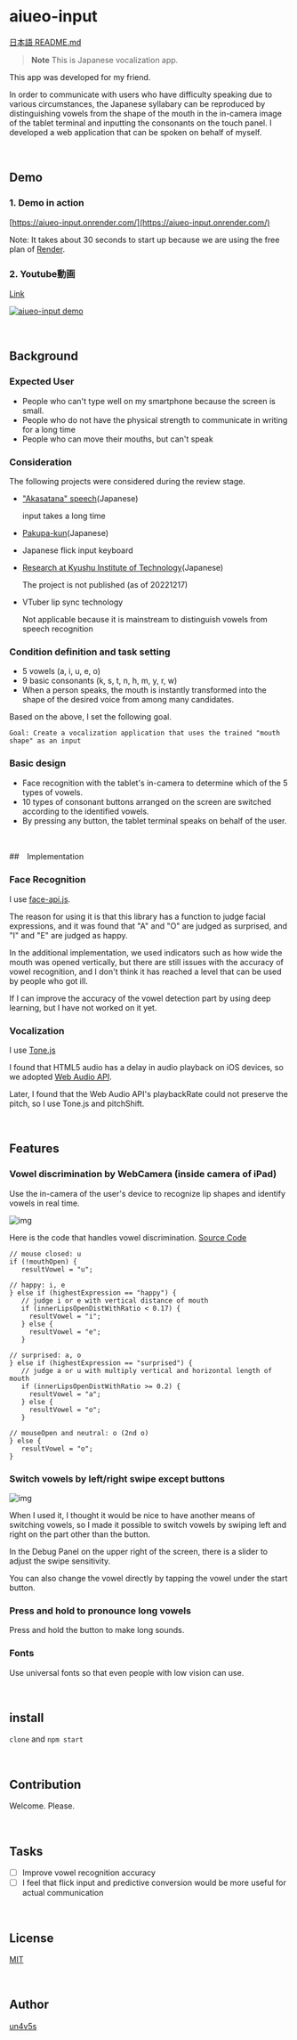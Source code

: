 aiueo-input
====

[日本語 README.md](README.md)

> **Note**
> This is Japanese vocalization app.

This app was developed for my friend.

In order to communicate with users who have difficulty speaking due to various circumstances, the Japanese syllabary can be reproduced by distinguishing vowels from the shape of the mouth in the in-camera image of the tablet terminal and inputting the consonants on the touch panel. I developed a web application that can be spoken on behalf of myself.

<br>

## Demo

### 1. Demo in action

[https://aiueo-input.onrender.com/](https://aiueo-input.onrender.com/)

Note: It takes about 30 seconds to start up because we are using the free plan of [Render](https://render.com/).

### 2. Youtube動画

[Link](https://www.youtube.com/watch?v=0j6MAr7HJhk)

[![aiueo-input demo](https://i.gyazo.com/77b2a14169f4490ac782ccae7d6ab60a.gif)](https://www.youtube.com/watch?v=0j6MAr7HJhk)

<br>

## Background

### Expected User

- People who can't type well on my smartphone because the screen is small.
- People who do not have the physical strength to communicate in writing for a long time
- People who can move their mouths, but can't speak

### Consideration

The following projects were considered during the review stage.

- ["Akasatana" speech](https://www.youtube.com/watch?v=jup-p5GHd1c)(Japanese)
  
  input takes a long time

- [Pakupa-kun](https://github.com/jphacks/TK_1916)(Japanese)
- Japanese flick input keyboard
- [Research at Kyushu Institute of Technology](https://www.asahi.com/articles/ASM1T00B5M1SUBQU01Y.html)(Japanese)

  The project is not published (as of 20221217)

- VTuber lip sync technology

  Not applicable because it is mainstream to distinguish vowels from speech recognition

### Condition definition and task setting

- 5 vowels (a, i, u, e, o)
- 9 basic consonants (k, s, t, n, h, m, y, r, w)
- When a person speaks, the mouth is instantly transformed into the shape of the desired voice from among many candidates.

Based on the above, I set the following goal.

```
Goal: Create a vocalization application that uses the trained "mouth shape" as an input
```

### Basic design

- Face recognition with the tablet's in-camera to determine which of the 5 types of vowels.
- 10 types of consonant buttons arranged on the screen are switched according to the identified vowels.
- By pressing any button, the tablet terminal speaks on behalf of the user.

<br>

##　Implementation

### Face Recognition

I use [face-api.js](https://github.com/justadudewhohacks/face-api.js).

The reason for using it is that this library has a function to judge facial expressions, and it was found that "A" and "O" are judged as surprised, and "I" and "E" are judged as happy.

In the additional implementation, we used indicators such as how wide the mouth was opened vertically, but there are still issues with the accuracy of vowel recognition, and I don't think it has reached a level that can be used by people who got ill.

If I can improve the accuracy of the vowel detection part by using deep learning, but I have not worked on it yet.

### Vocalization

I use [Tone.js](https://github.com/Tonejs/Tone.js)

I found that HTML5 audio has a delay in audio playback on iOS devices, so we adopted [Web Audio API](https://developer.mozilla.org/en-US/docs/Web/API/Web_Audio_API).

Later, I found that the Web Audio API's playbackRate could not preserve the pitch, so I use Tone.js and pitchShift.

<br>

## Features

### Vowel discrimination by WebCamera (inside camera of iPad)

Use the in-camera of the user's device to recognize lip shapes and identify vowels in real time.

![img](https://i.gyazo.com/77b2a14169f4490ac782ccae7d6ab60a.gif)

Here is the code that handles vowel discrimination. [Source Code](https://github.com/un4v5s/aiueo-input/blob/main/public/js/script.js#L146)
```
// mouse closed: u
if (!mouthOpen) {
   resultVowel = "u";

// happy: i, e
} else if (highestExpression == "happy") {
   // judge i or e with vertical distance of mouth
   if (innerLipsOpenDistWithRatio < 0.17) {
     resultVowel = "i";
   } else {
     resultVowel = "e";
   }

// surprised: a, o
} else if (highestExpression == "surprised") {
   // judge a or u with multiply vertical and horizontal length of mouth
   if (innerLipsOpenDistWithRatio >= 0.2) {
     resultVowel = "a";
   } else {
     resultVowel = "o";
   }

// mouseOpen and neutral: o (2nd o)
} else {
   resultVowel = "o";
}
```

### Switch vowels by left/right swipe except buttons

![img](https://i.gyazo.com/e36f09592f58f7a7dfca1834544fd012.gif)

When I used it, I thought it would be nice to have another means of switching vowels, so I made it possible to switch vowels by swiping left and right on the part other than the button.

In the Debug Panel on the upper right of the screen, there is a slider to adjust the swipe sensitivity.

You can also change the vowel directly by tapping the vowel under the start button.

### Press and hold to pronounce long vowels

Press and hold the button to make long sounds.

### Fonts

Use universal fonts so that even people with low vision can use.

<br>

## install

`clone` and `npm start`

<br>

## Contribution

Welcome. Please.

<br>

## Tasks

- [ ] Improve vowel recognition accuracy
- [ ] I feel that flick input and predictive conversion would be more useful for actual communication

<br>

## License

[MIT](https://github.com/tcnksm/tool/blob/master/LICENCE)

<br>

## Author

[un4v5s](https://github.com/un4v5s)